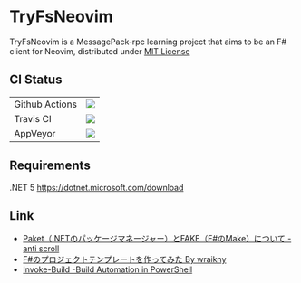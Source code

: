 # TryFsNeovim
TryFsNeovim is a MessagePack-rpc learning project that aims to be an F# client for Neovim, distributed under [MIT License](/LICENSE)

## CI Status
|||
:---|:---
|Github Actions|[![](https://github.com/SilkyFowl/FsNeovim/workflows/CI/badge.svg)](https://github.com/SilkyFowl/FsNeovim/actions?workflow=CI)|
|Travis CI|[![](https://travis-ci.org/SilkyFowl/FsNeovim.svg?branch=master)](https://travis-ci.org/SilkyFowl/FsNeovim)|
|AppVeyor|[![](https://ci.appveyor.com/api/projects/status/5vtyb8v9twdpteb6?svg=true)](https://ci.appveyor.com/project/SilkyFowl/FsNeovim)|

## Requirements
.NET 5
https://dotnet.microsoft.com/download  

## Link
- [Paket（.NETのパッケージマネージャー）とFAKE（F#のMake）について - anti scroll](https://tategakibunko.hatenablog.com/entry/2019/07/09/123655)
- [F#のプロジェクトテンプレートを作ってみた By wraikny](https://www.amusement-creators.info/articles/advent_calendar/2019/10_0/)
- [Invoke-Build -Build Automation in PowerShell](https://github.com/nightroman/Invoke-Build)
